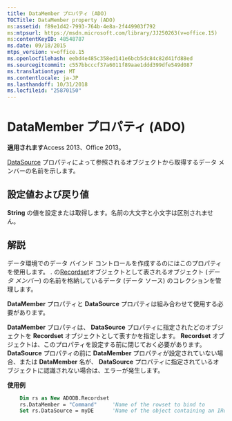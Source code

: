 ```yaml
---
title: DataMember プロパティ (ADO)
TOCTitle: DataMember property (ADO)
ms:assetid: f89e1d42-7993-764b-4e8a-2f449903f792
ms:mtpsurl: https://msdn.microsoft.com/library/JJ250263(v=office.15)
ms:contentKeyID: 48548787
ms.date: 09/18/2015
mtps_version: v=office.15
ms.openlocfilehash: eebd4e485c358ed141e6bcb5dc84c82d41fd88ed
ms.sourcegitcommit: c557bbcccf37a6011f89aae1ddd399dfe549d087
ms.translationtype: MT
ms.contentlocale: ja-JP
ms.lasthandoff: 10/31/2018
ms.locfileid: "25870150"
---
```

# <a name="datamember-property-ado"></a>DataMember プロパティ (ADO)

**適用されます**Access 2013、Office 2013。

[DataSource](datasource-property-ado.md) プロパティによって参照されるオブジェクトから取得するデータ メンバーの名前を示します。

## <a name="settings-and-return-values"></a>設定値および戻り値

**String** の値を設定または取得します。名前の大文字と小文字は区別されません。

## <a name="remarks"></a>解説

データ環境でのデータ バインド コントロールを作成するのにはこのプロパティを使用します。 *.* の[Recordset](recordset-object-ado.md)オブジェクトとして表されるオブジェクト (*データ メンバー*) の名前を格納しているデータ (データ ソース) のコレクションを管理します。

**DataMember** プロパティと **DataSource** プロパティは組み合わせて使用する必要があります。

**DataMember** プロパティは、 **DataSource** プロパティに指定されたどのオブジェクトを **Recordset** オブジェクトとして表すかを指定します。 **Recordset** オブジェクトは、このプロパティを設定する前に閉じておく必要があります。 **DataSource** プロパティの前に **DataMember** プロパティが設定されていない場合、または **DataMember** 名が、 **DataSource** プロパティに指定されているオブジェクトに認識されない場合は、エラーが発生します。

**使用例**

```vb
    Dim rs as New ADODB.Recordset
    rs.DataMember = "Command"     'Name of the rowset to bind to
    Set rs.DataSource = myDE      'Name of the object containing an IRowset
```
